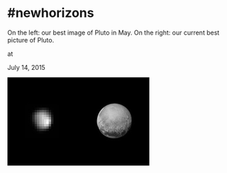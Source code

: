 # #newhorizons

On the left: our best image of Pluto in May. On the right: our current best picture of Pluto.











at

July 14, 2015















![](CJzRcXFW8AAo7SY.jpg)
